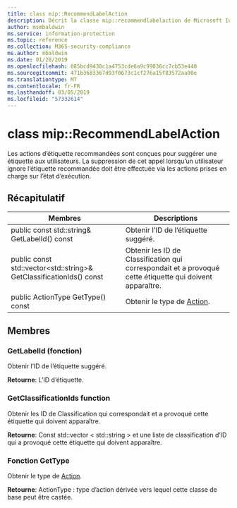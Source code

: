 ```yaml
---
title: class mip::RecommendLabelAction
description: Décrit la classe mip::recommendlabelaction de Microsoft Information Protection (MIP) SDK.
author: msmbaldwin
ms.service: information-protection
ms.topic: reference
ms.collection: M365-security-compliance
ms.author: mbaldwin
ms.date: 01/28/2019
ms.openlocfilehash: 085bcd9438c1a4753cde6a9c99036cc7cb53e440
ms.sourcegitcommit: 471b3683367d93f0673c1cf276a15f83572aa80e
ms.translationtype: MT
ms.contentlocale: fr-FR
ms.lasthandoff: 03/05/2019
ms.locfileid: "57332614"
---
```

# <a name="class-miprecommendlabelaction"></a>class mip::RecommendLabelAction 
Les actions d’étiquette recommandées sont conçues pour suggérer une étiquette aux utilisateurs. La suppression de cet appel lorsqu’un utilisateur ignore l’étiquette recommandée doit être effectuée via les actions prises en charge sur l’état d’exécution.
  
## <a name="summary"></a>Récapitulatif
 Membres                        | Descriptions                                
--------------------------------|---------------------------------------------
public const std::string& GetLabelId() const  |  Obtenir l’ID de l’étiquette suggéré.
public const std::vector\<std::string\>& GetClassificationIds() const  |  Obtenir les ID de Classification qui correspondait et a provoqué cette étiquette qui doivent apparaître.
public ActionType GetType() const  |  Obtenir le type de [Action](class_mip_action.md).
  
## <a name="members"></a>Membres
  
### <a name="getlabelid-function"></a>GetLabelId (fonction)
Obtenir l’ID de l’étiquette suggéré.

  
**Retourne**: L’ID d’étiquette.
  
### <a name="getclassificationids-function"></a>GetClassificationIds function
Obtenir les ID de Classification qui correspondait et a provoqué cette étiquette qui doivent apparaître.

  
**Retourne**: Const std::vector < std::string > et une liste de classification d’ID qui a provoqué cette étiquette qui doivent apparaître.
  
### <a name="gettype-function"></a>Fonction GetType
Obtenir le type de [Action](class_mip_action.md).

  
**Retourne**: ActionType : type d’action dérivée vers lequel cette classe de base peut être castée.
